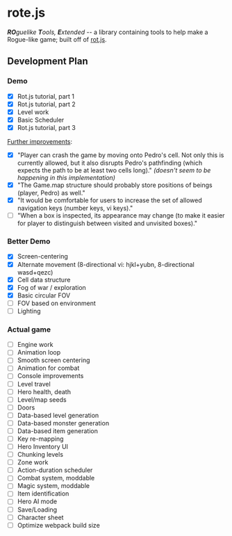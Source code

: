 # rote.js

_**RO**guelike **T**ools, **E**xtended_ -- a library containing tools to help make a Rogue-like game; built off of [rot.js](https://github.com/ondras/rot.js).

## Development Plan

### Demo
- [x] Rot.js tutorial, part 1
- [x] Rot.js tutorial, part 2
- [x] Level work
- [x] Basic Scheduler
- [x] Rot.js tutorial, part 3

[Further improvements](http://www.roguebasin.com/index.php?title=Rot.js_tutorial,_part_3):

- [x] "Player can crash the game by moving onto Pedro's cell. Not only this is currently allowed, but it also disrupts Pedro's pathfinding (which expects the path to be at least two cells long)." _(doesn't seem to be happening in this implementation)_
- [x] "The Game.map structure should probably store positions of beings (player, Pedro) as well."
- [x] "It would be comfortable for users to increase the set of allowed navigation keys (number keys, vi keys)."
- [ ] "When a box is inspected, its appearance may change (to make it easier for player to distinguish between visited and unvisited boxes)."

### Better Demo

- [x] Screen-centering
- [x] Alternate movement (8-directional vi: hjkl+yubn, 8-directional wasd+qezc)
- [x] Cell data structure
- [x] Fog of war / exploration
- [x] Basic circular FOV
- [ ] FOV based on environment
- [ ] Lighting

### Actual game

- [ ] Engine work
- [ ] Animation loop
- [ ] Smooth screen centering
- [ ] Animation for combat
- [ ] Console improvements
- [ ] Level travel
- [ ] Hero health, death
- [ ] Level/map seeds
- [ ] Doors
- [ ] Data-based level generation
- [ ] Data-based monster generation
- [ ] Data-based item generation
- [ ] Key re-mapping
- [ ] Hero Inventory UI
- [ ] Chunking levels
- [ ] Zone work
- [ ] Action-duration scheduler
- [ ] Combat system, moddable
- [ ] Magic system, moddable
- [ ] Item identification
- [ ] Hero AI mode
- [ ] Save/Loading
- [ ] Character sheet
- [ ] Optimize webpack build size
